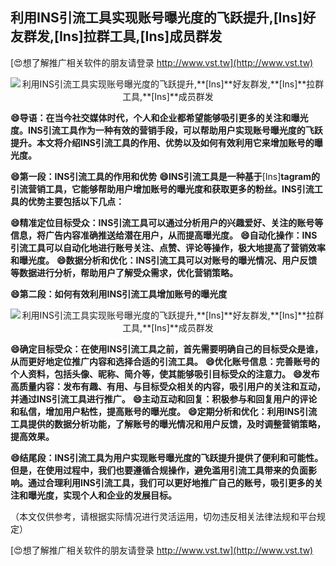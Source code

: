 ## **利用INS引流工具实现账号曝光度的飞跃提升,**[Ins]**好友群发,**[Ins]**拉群工具,**[Ins]**成员群发**

[😍想了解推广相关软件的朋友请登录 http://www.vst.tw](http://www.vst.tw)

 <center><img src="https://vst.tw/MP4/tuiguang/png/6.png" alt="利用INS引流工具实现账号曝光度的飞跃提升,**[Ins]**好友群发,**[Ins]**拉群工具,**[Ins]**成员群发"></center>

**😄导语：在当今社交媒体时代，个人和企业都希望能够吸引更多的关注和曝光度。INS引流工具作为一种有效的营销手段，可以帮助用户实现账号曝光度的飞跃提升。本文将介绍INS引流工具的作用、优势以及如何有效利用它来增加账号的曝光度。**

**😄第一段：INS引流工具的作用和优势**
**😄INS引流工具是一种基于**[Ins]**tagram的引流营销工具，它能够帮助用户增加账号的曝光度和获取更多的粉丝。INS引流工具的优势主要包括以下几点：**

**😄精准定位目标受众：INS引流工具可以通过分析用户的兴趣爱好、关注的账号等信息，将广告内容准确推送给潜在用户，从而提高曝光度。**
**😄自动化操作：INS引流工具可以自动化地进行账号关注、点赞、评论等操作，极大地提高了营销效率和曝光度。**
**😄数据分析和优化：INS引流工具可以对账号的曝光情况、用户反馈等数据进行分析，帮助用户了解受众需求，优化营销策略。**

**😄第二段：如何有效利用INS引流工具增加账号的曝光度**

 <center><img src="https://vst.tw/MP4/tuiguang/png/8.png" alt="利用INS引流工具实现账号曝光度的飞跃提升,**[Ins]**好友群发,**[Ins]**拉群工具,**[Ins]**成员群发"></center>

**😄确定目标受众：在使用INS引流工具之前，首先需要明确自己的目标受众是谁，从而更好地定位推广内容和选择合适的引流工具。**
**😄优化账号信息：完善账号的个人资料，包括头像、昵称、简介等，使其能够吸引目标受众的注意力。**
**😄发布高质量内容：发布有趣、有用、与目标受众相关的内容，吸引用户的关注和互动，并通过INS引流工具进行推广。**
**😄主动互动和回复：积极参与和回复用户的评论和私信，增加用户粘性，提高账号的曝光度。**
**😄定期分析和优化：利用INS引流工具提供的数据分析功能，了解账号的曝光情况和用户反馈，及时调整营销策略，提高效果。**

**😄结尾段：INS引流工具为用户实现账号曝光度的飞跃提升提供了便利和可能性。但是，在使用过程中，我们也要遵循合规操作，避免滥用引流工具带来的负面影响。通过合理利用INS引流工具，我们可以更好地推广自己的账号，吸引更多的关注和曝光度，实现个人和企业的发展目标。**

（本文仅供参考，请根据实际情况进行灵活运用，切勿违反相关法律法规和平台规定）

[😍想了解推广相关软件的朋友请登录 http://www.vst.tw](http://www.vst.tw)



